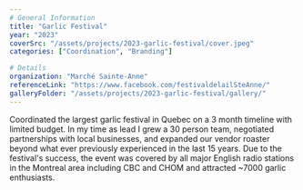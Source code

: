 ```yaml
---
# General Information
title: "Garlic Festival"
year: "2023"
coverSrc: "/assets/projects/2023-garlic-festival/cover.jpeg"
categories: ["Coordination", "Branding"]

# Details
organization: "Marché Sainte-Anne"
referenceLink: "https://www.facebook.com/festivaldelailSteAnne/"
galleryFolder: "/assets/projects/2023-garlic-festival/gallery/"
---
```


Coordinated the largest garlic festival in Quebec on a 3 month timeline with limited budget. In my time as lead I grew a 30 person team, negotiated partnerships with local businesses, and expanded our vendor roaster beyond what ever previously experienced in the last 15 years. Due to the festival's success, the event was covered by all major English radio stations in the Montreal area including CBC and CHOM and attracted ~7000 garlic enthusiasts.
